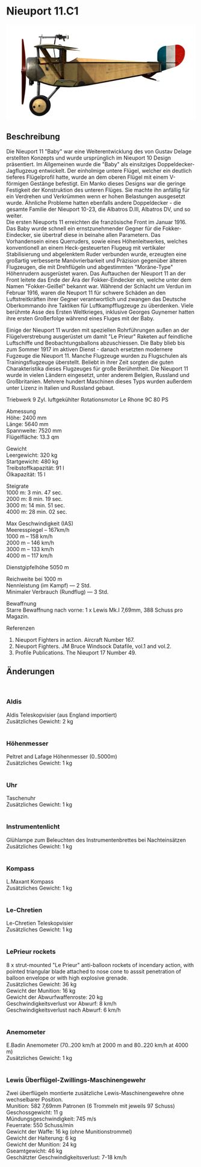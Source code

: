 # Nieuport 11.C1  
  
![nieuport11](../images/nieuport11.png)  
  
## Beschreibung  
  
Die Nieuport 11 "Baby" war eine Weiterentwicklung des von Gustav Delage erstellten Konzepts und wurde ursprünglich im Nieuport 10 Design präsentiert. Im Allgemeinen wurde die "Baby" als einsitziges Doppeldecker-Jagflugzeug entwickelt. Der einholmige untere Flügel, welcher ein deutlich tieferes Flügelprofil hatte, wurde an dem oberen Flügel mit einem V-förmigen Gestänge befestigt. Ein Manko dieses Designs war die geringe Festigkeit der Konstruktion des unteren Flüges. Sie machte ihn anfällig für ein Verdrehen und Verkrümmen wenn er hohen Belastungen ausgesetzt wurde. Ähnliche Probleme hatten ebenfalls andere Doppeldecker - die gesamte Familie der Nieuport 10-23, die Albatros D.III, Albatros DV, und so weiter.  
Die ersten Nieuports 11 erreichten die französische Front im Januar 1916. Das Baby wurde schnell ein ernstzunehmender Gegner für die Fokker-Eindecker, sie übertraf diese in beinahe allen Parametern. Das Vorhandensein eines Querruders, sowie eines Höhenleitwerkes, welches konventionell an einem Heck-gesteuerten Flugeug mit vertikaler Stabilisierung und abgelenktem Ruder verbunden wurde, erzeugten eine großartig verbesserte Manövrierbarkeit und Präzision gegenüber älteren Flugzeugen, die mit Drehflügeln und abgestimmten "Moräne-Type" Höhenrudern ausgerüstet waren. Das Auftauchen der Nieuport 11 an der Front leitete das Ende der Ära der Fokker-Eindecker ein, welche unter dem Namen "Fokker-Geißel" bekannt war. Während der Schlacht um Verdun im Februar 1916, waren die Neuport 11 für schwere Schäden an den Luftstreitkräften ihrer Gegner verantwortlich und zwangen das Deutsche Oberkommando ihre Taktiken für Luftkampfflugzeuge zu überdenken. Viele berühmte Asse des Ersten Weltkrieges, inklusive Georges Guynemer hatten ihre ersten Großerfolge während eines Fluges mit der Baby.  
  
Einige der Nieuport 11 wurden mit speziellen Rohrführungen außen an der Flügelverstrebung ausgerüstet um damit "Le Prieur" Raketen auf feindliche Luftschiffe und Beobachtungsballons abzuschiessen. Die Baby blieb bis zum Sommer 1917 im aktiven Dienst - danach ersetzten modernere Fugzeuge die Nieuport 11. Manche Flugzeuge wurden zu Flugschulen als Trainingsflugzeuge überstellt. Beliebt in ihrer Zeit sorgten die guten Charakteristika dieses Flugzeuges für große Berühmtheit. Die Nieuport 11 wurde in vielen Ländern eingesetzt, unter anderem Belgien, Russland und Großbritanien. Mehrere hundert Maschinen dieses Typs wurden außerdem unter Lizenz in Italien und Russland gebaut.  
  
Triebwerk 9 Zyl. luftgekühlter Rotationsmotor Le Rhone 9C 80 PS  
  
Abmessung  
Höhe: 2400 mm  
Länge: 5640 mm  
Spannweite: 7520 mm  
Flügelfläche: 13.3 qm  
  
Gewicht  
Leergewicht: 320 kg  
Startgewicht: 480 kg  
Treibstoffkapazität: 91 l  
Ölkapazität: 15 l  
  
Steigrate  
1000 m:  3 min. 47 sec.  
2000 m:  8 min. 19 sec.  
3000 m: 14 min. 51 sec.  
4000 m: 28 min. 02 sec.  
  
Max Geschwindigkeit (IAS)  
Meeresspiegel – 167km/h  
 1000 m – 158 km/h  
 2000 m – 146 km/h  
 3000 m – 133 km/h  
 4000 m – 117 km/h  
  
Dienstgipfelhöhe 5050 m  
  
Reichweite bei 1000 m  
Nennleistung (im Kampf) — 2 Std.  
Minimaler Verbrauch (Rundflug) — 3 Std.  
  
Bewaffnung  
Starre Bewaffnung nach vorne: 1 х Lewis Mk.I 7,69mm, 388 Schuss pro Magazin.  
  
Referenzen  
1) Nieuport Fighters in action. Aircraft Number 167.  
2) Nieuport Fighters. JM Bruce Windsock Datafile, vol.1 and vol.2.  
3) Profile Publications. The Nieuport 17 Number 49.  
  
## Änderungen  
  ﻿
  
### Aldis  
  
Aldis Teleskopvisier (aus England importiert)  
Zusätzliches Gewicht: 2 kg  
  ﻿
  
### Höhenmesser  
  
Peltret and Lafage Höhenmesser (0..5000m)  
Zusätzliches Gewicht: 1 kg  
  ﻿
  
### Uhr  
  
Taschenuhr  
Zusätzliches Gewicht: 1 kg  
  ﻿
  
### Instrumentenlicht  
  
Glühlampe zum Beleuchten des Instrumentenbrettes bei Nachteinsätzen  
Zusätzliches Gewicht: 1 kg  
  ﻿
  
### Kompass  
  
L.Maxant Kompass  
Zusätzliches Gewicht: 1 kg  
  ﻿
  
### Le-Chretien  
  
Le-Chretien Teleskopvisier  
Zusätzliches Gewicht: 1 kg  
  ﻿
  
### LePrieur rockets  
  
8 x strut-mounted "Le Prieur" anti-balloon rockets of incendary action, with pointed triangular blade attached to nose cone to asssit penetration of balloon envelope or with high explosive grenade.  
Zusätzliches Gewicht: 36 kg  
Gewicht der Munition: 16 kg  
Gewicht der Abwurfwaffenroste: 20 kg  
Geschwindigkeitsverlust vor Abwurf: 8 km/h  
Geschwindigkeitsverlust nach Abwurf: 6 km/h  
  ﻿
  
### Anemometer  
  
E.Badin Anemometer (70..200 km/h at 2000 m and 80..220 km/h at 4000 m)  
Zusätzliches Gewicht: 1 kg  
  ﻿
  
### Lewis Überflügel-Zwillings-Maschinengewehr  
  
Zwei überflügeln montierte zusätzliche Lewis-Maschinengewehre ohne wechselbarer Position.  
Munition: 582 7,69mm Patronen (6 Trommeln mit jeweils 97 Schuss)  
Geschossgewicht: 11 g  
Mündungsgeschwindigkeit: 745 m/s  
Feuerrate: 550 Schuss/min  
Gewicht der Waffe: 16 kg (ohne Munitionstrommel)  
Gewicht der Halterung: 6 kg  
Gewicht der Munition: 24 kg  
Gseamtgewicht: 46 kg  
Geschätzter Geschwindigkeitsverlust: 7-18 km/h  

